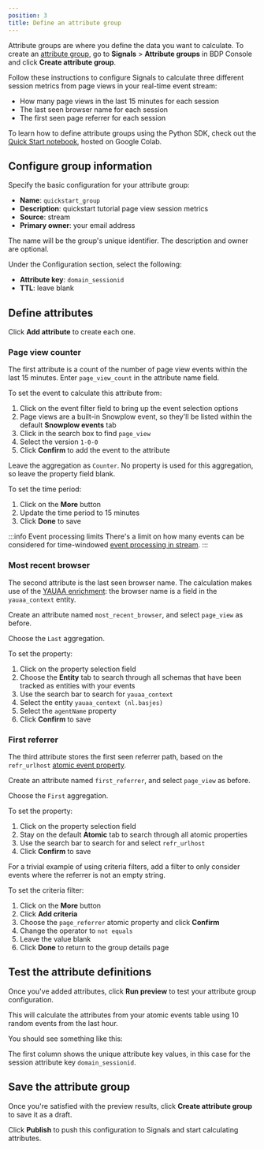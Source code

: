 ```yaml
---
position: 3
title: Define an attribute group
---
```


Attribute groups are where you define the data you want to calculate. To create an [attribute group](/docs/signals/configuration/attribute-groups/), go to **Signals** > **Attribute groups** in BDP Console and click **Create attribute group**.

<!-- TODO image {{create attribute group page}} -->

Follow these instructions to configure Signals to calculate three different session metrics from page views in your real-time event stream:
* How many page views in the last 15 minutes for each session
* The last seen browser name for each session
* The first seen page referrer for each session

To learn how to define attribute groups using the Python SDK, check out the [Quick Start notebook](https://colab.research.google.com/github/snowplow-incubator/signals-notebooks/blob/main/quickstart.ipynb), hosted on Google Colab.

## Configure group information

Specify the basic configuration for your attribute group:

* **Name**: `quickstart_group`
* **Description**: quickstart tutorial page view session metrics
* **Source**: stream
* **Primary owner**: your email address

The name will be the group's unique identifier. The description and owner are optional.

Under the Configuration section, select the following:
* **Attribute key**: `domain_sessionid`
* **TTL**: leave blank

<!-- TODO image {{basic settings form with stream data source and domain_sessionid selected}} -->

## Define attributes

Click **Add attribute** to create each one.

<!-- TODO image {{add attribute button clicked}} -->

### Page view counter

The first attribute is a count of the number of page view events within the last 15 minutes. Enter `page_view_count` in the attribute name field.

To set the event to calculate this attribute from:
1. Click on the event filter field to bring up the event selection options
2. Page views are a built-in Snowplow event, so they'll be listed within the default **Snowplow events** tab
3. Click in the search box to find `page_view`
4. Select the version `1-0-0`
5. Click **Confirm** to add the event to the attribute

<!-- TODO image {{named attribute with page view v1-0-0 selected in filter thing}} -->

Leave the aggregation as `Counter`. No property is used for this aggregation, so leave the property field blank.

To set the time period:
1. Click on the **More** button
2. Update the time period to 15 minutes
3. Click **Done** to save

<!-- TODO image {{named attribute with page view v1-0-0 selected, showing more options with time period}} -->

:::info Event processing limits
There's a limit on how many events can be considered for time-windowed [event processing in stream](/docs/signals/configuration/stream-calculations).
:::

### Most recent browser

The second attribute is the last seen browser name. The calculation makes use of the [YAUAA enrichment](/docs/pipeline/enrichments/available-enrichments/yauaa-enrichment/): the browser name is a field in the `yauaa_context` entity.

Create an attribute named `most_recent_browser`, and select `page_view` as before.

Choose the `Last` aggregation.

To set the property:
1. Click on the property selection field
2. Choose the **Entity** tab to search through all schemas that have been tracked as entities with your events
3. Use the search bar to search for `yauaa_context`
4. Select the entity `yauaa_context (nl.basjes)`
5. Select the `agentName` property
6. Click **Confirm** to save

<!-- TODO image {{property selection thing showing yauaa_context}} -->

### First referrer

The third attribute stores the first seen referrer path, based on the `refr_urlhost` [atomic event property](/docs/fundamentals/canonical-event/#platform-specific-fields).

Create an attribute named `first_referrer`, and select `page_view` as before.

Choose the `First` aggregation.

To set the property:
1. Click on the property selection field
2. Stay on the default **Atomic** tab to search through all atomic properties
3. Use the search bar to search for and select `refr_urlhost`
6. Click **Confirm** to save

<!-- TODO image {{property selection thing showing refr_urlhost}} -->

For a trivial example of using criteria filters, add a filter to only consider events where the referrer is not an empty string.

To set the criteria filter:
1. Click on the **More** button
2. Click **Add criteria**
3. Choose the `page_referrer` atomic property and click **Confirm**
4. Change the operator to `not equals`
5. Leave the value blank
6. Click **Done** to return to the group details page

<!-- TODO image {{more options showing criteria}}} -->

## Test the attribute definitions

Once you've added attributes, click **Run preview** to test your attribute group configuration.

<!-- TODO image {{run preview button}} -->

This will calculate the attributes from your atomic events table using 10 random events from the last hour.

You should see something like this:

<!-- TODO image {{preview results table}} -->

The first column shows the unique attribute key values, in this case for the session attribute key `domain_sessionid`.

## Save the attribute group

Once you're satisfied with the preview results, click **Create attribute group** to save it as a draft.

Click **Publish** to push this configuration to Signals and start calculating attributes.

<!-- TODO image {{attribute group details page showing draft status}} -->

